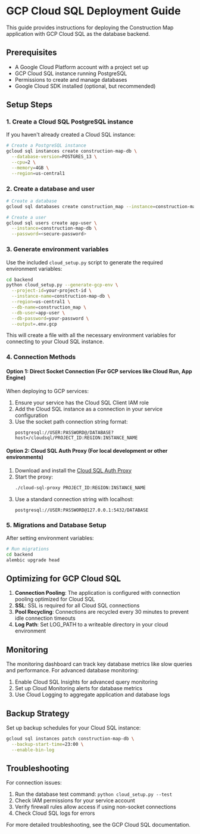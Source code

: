 # GCP Cloud SQL Deployment Guide

This guide provides instructions for deploying the Construction Map application with GCP Cloud SQL as the database backend.

## Prerequisites

- A Google Cloud Platform account with a project set up
- GCP Cloud SQL instance running PostgreSQL
- Permissions to create and manage databases
- Google Cloud SDK installed (optional, but recommended)

## Setup Steps

### 1. Create a Cloud SQL PostgreSQL instance

If you haven't already created a Cloud SQL instance:

```bash
# Create a PostgreSQL instance
gcloud sql instances create construction-map-db \
  --database-version=POSTGRES_13 \
  --cpu=2 \
  --memory=4GB \
  --region=us-central1
```

### 2. Create a database and user

```bash
# Create a database
gcloud sql databases create construction_map --instance=construction-map-db

# Create a user
gcloud sql users create app-user \
  --instance=construction-map-db \
  --password=<secure-password>
```

### 3. Generate environment variables

Use the included `cloud_setup.py` script to generate the required environment variables:

```bash
cd backend
python cloud_setup.py --generate-gcp-env \
  --project-id=your-project-id \
  --instance-name=construction-map-db \
  --region=us-central1 \
  --db-name=construction_map \
  --db-user=app-user \
  --db-password=your-password \
  --output=.env.gcp
```

This will create a file with all the necessary environment variables for connecting to your Cloud SQL instance.

### 4. Connection Methods

#### Option 1: Direct Socket Connection (For GCP services like Cloud Run, App Engine)

When deploying to GCP services:

1. Ensure your service has the Cloud SQL Client IAM role
2. Add the Cloud SQL instance as a connection in your service configuration
3. Use the socket path connection string format:
   ```
   postgresql://USER:PASSWORD@/DATABASE?host=/cloudsql/PROJECT_ID:REGION:INSTANCE_NAME
   ```

#### Option 2: Cloud SQL Auth Proxy (For local development or other environments)

1. Download and install the [Cloud SQL Auth Proxy](https://cloud.google.com/sql/docs/postgres/connect-auth-proxy)
2. Start the proxy:
   ```bash
   ./cloud-sql-proxy PROJECT_ID:REGION:INSTANCE_NAME
   ```
3. Use a standard connection string with localhost:
   ```
   postgresql://USER:PASSWORD@127.0.0.1:5432/DATABASE
   ```

### 5. Migrations and Database Setup

After setting environment variables:

```bash
# Run migrations
cd backend
alembic upgrade head
```

## Optimizing for GCP Cloud SQL

1. **Connection Pooling**: The application is configured with connection pooling optimized for Cloud SQL
2. **SSL**: SSL is required for all Cloud SQL connections
3. **Pool Recycling**: Connections are recycled every 30 minutes to prevent idle connection timeouts
4. **Log Path**: Set LOG_PATH to a writeable directory in your cloud environment

## Monitoring

The monitoring dashboard can track key database metrics like slow queries and performance. For advanced database monitoring:

1. Enable Cloud SQL Insights for advanced query monitoring
2. Set up Cloud Monitoring alerts for database metrics
3. Use Cloud Logging to aggregate application and database logs

## Backup Strategy

Set up backup schedules for your Cloud SQL instance:

```bash
gcloud sql instances patch construction-map-db \
  --backup-start-time=23:00 \
  --enable-bin-log
```

## Troubleshooting

For connection issues:

1. Run the database test command: `python cloud_setup.py --test`
2. Check IAM permissions for your service account
3. Verify firewall rules allow access if using non-socket connections
4. Check Cloud SQL logs for errors

For more detailed troubleshooting, see the GCP Cloud SQL documentation. 